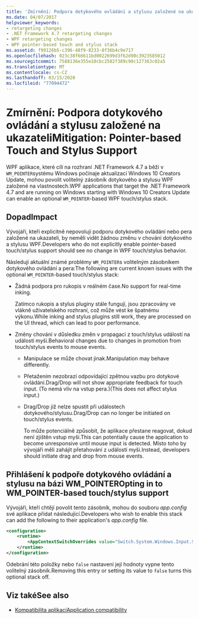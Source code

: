 ```yaml
---
title: 'Zmírnění: Podpora dotykového ovládání a stylusu založené na ukazateli'
ms.date: 04/07/2017
helpviewer_keywords:
- retargeting changes
- .NET Framework 4.7 retargeting changes
- WPF retargeting changes
- WPF pointer-based touch and stylus stack
ms.assetid: f99126b5-c396-48f9-8233-8f36b4c9e717
ms.openlocfilehash: 023c38f66611bd0022699d3f62d90c3923585012
ms.sourcegitcommit: 7588136e355e10cbc2582f389c90c127363c02a5
ms.translationtype: MT
ms.contentlocale: cs-CZ
ms.lasthandoff: 03/15/2020
ms.locfileid: "77094472"
---
```

# <a name="mitigation-pointer-based-touch-and-stylus-support"></a><span data-ttu-id="881b9-102">Zmírnění: Podpora dotykového ovládání a stylusu založené na ukazateli</span><span class="sxs-lookup"><span data-stu-id="881b9-102">Mitigation: Pointer-based Touch and Stylus Support</span></span>

<span data-ttu-id="881b9-103">WPF aplikace, které cílí na rozhraní .NET Framework 4.7 a běží v `WM_POINTER`systému Windows počínaje aktualizací Windows 10 Creators Update, mohou povolit volitelný zásobník dotykového a stylusu WPF založené na vlastnostech.</span><span class="sxs-lookup"><span data-stu-id="881b9-103">WPF applications that target the .NET Framework 4.7 and are running on Windows starting with Windows 10 Creators Update can enable an optional `WM_POINTER`-based WPF touch/stylus stack.</span></span>

## <a name="impact"></a><span data-ttu-id="881b9-104">Dopad</span><span class="sxs-lookup"><span data-stu-id="881b9-104">Impact</span></span>

<span data-ttu-id="881b9-105">Vývojáři, kteří explicitně nepovolují podporu dotykového ovládání nebo pera založené na ukazateli, by neměli vidět žádnou změnu v chování dotykového a stylusu WPF.</span><span class="sxs-lookup"><span data-stu-id="881b9-105">Developers who do not explicitly enable pointer-based touch/stylus support should see no change in WPF touch/stylus behavior.</span></span>

<span data-ttu-id="881b9-106">Následují aktuální známé problémy `WM_POINTER`s volitelným zásobníkem dotykového ovládání a pera:</span><span class="sxs-lookup"><span data-stu-id="881b9-106">The following are current known issues with the optional `WM_POINTER`-based touch/stylus stack:</span></span>

- <span data-ttu-id="881b9-107">Žádná podpora pro rukopis v reálném čase.</span><span class="sxs-lookup"><span data-stu-id="881b9-107">No support for real-time inking.</span></span>

   <span data-ttu-id="881b9-108">Zatímco rukopis a stylus pluginy stále fungují, jsou zpracovány ve vlákně uživatelského rozhraní, což může vést ke špatnému výkonu.</span><span class="sxs-lookup"><span data-stu-id="881b9-108">While inking and stylus plugins still work, they are processed on the UI thread, which can lead to poor performance.</span></span>

- <span data-ttu-id="881b9-109">Změny chování v důsledku změn v propagaci z touch/stylus událostí na události myši.</span><span class="sxs-lookup"><span data-stu-id="881b9-109">Behavioral changes due to changes in promotion from touch/stylus events to mouse events.</span></span>

  - <span data-ttu-id="881b9-110">Manipulace se může chovat jinak.</span><span class="sxs-lookup"><span data-stu-id="881b9-110">Manipulation may behave differently.</span></span>

  - <span data-ttu-id="881b9-111">Přetažením nezobrazí odpovídající zpětnou vazbu pro dotykové ovládání.</span><span class="sxs-lookup"><span data-stu-id="881b9-111">Drag/Drop will not show appropriate feedback for touch input.</span></span> <span data-ttu-id="881b9-112">(To nemá vliv na vstup pera.)</span><span class="sxs-lookup"><span data-stu-id="881b9-112">(This does not affect stylus input.)</span></span>

  - <span data-ttu-id="881b9-113">Drag/Drop již nelze spustit při událostech dotykového/stylusu.</span><span class="sxs-lookup"><span data-stu-id="881b9-113">Drag/Drop can no longer be initiated on touch/stylus events.</span></span>

      <span data-ttu-id="881b9-114">To může potenciálně způsobit, že aplikace přestane reagovat, dokud není zjištěn vstup myši.</span><span class="sxs-lookup"><span data-stu-id="881b9-114">This can potentially cause the application to become unresponsive until mouse input is detected.</span></span> <span data-ttu-id="881b9-115">Místo toho by vývojáři měli zahájit přetahování z událostí myši.</span><span class="sxs-lookup"><span data-stu-id="881b9-115">Instead, developers should initiate drag and drop from mouse events.</span></span>

## <a name="opting-in-to-wm_pointer-based-touchstylus-support"></a><span data-ttu-id="881b9-116">Přihlášení k podpoře dotykového ovládání a stylusu na bázi WM_POINTER</span><span class="sxs-lookup"><span data-stu-id="881b9-116">Opting in to WM_POINTER-based touch/stylus support</span></span>

<span data-ttu-id="881b9-117">Vývojáři, kteří chtějí povolit tento zásobník, mohou do souboru *app.config* své aplikace přidat následující.</span><span class="sxs-lookup"><span data-stu-id="881b9-117">Developers who wish to enable this stack can add the following to their application's *app.config* file.</span></span>

```xml
<configuration>
    <runtime>
        <AppContextSwitchOverrides value="Switch.System.Windows.Input.Stylus.EnablePointerSupport=true"/>
    </runtime>
</configuration>
```

<span data-ttu-id="881b9-118">Odebrání této položky nebo `false` nastavení její hodnoty vypne tento volitelný zásobník.</span><span class="sxs-lookup"><span data-stu-id="881b9-118">Removing this entry or setting its value to `false` turns this optional stack off.</span></span>

## <a name="see-also"></a><span data-ttu-id="881b9-119">Viz také</span><span class="sxs-lookup"><span data-stu-id="881b9-119">See also</span></span>

- [<span data-ttu-id="881b9-120">Kompatibilita aplikací</span><span class="sxs-lookup"><span data-stu-id="881b9-120">Application compatibility</span></span>](application-compatibility.md)
